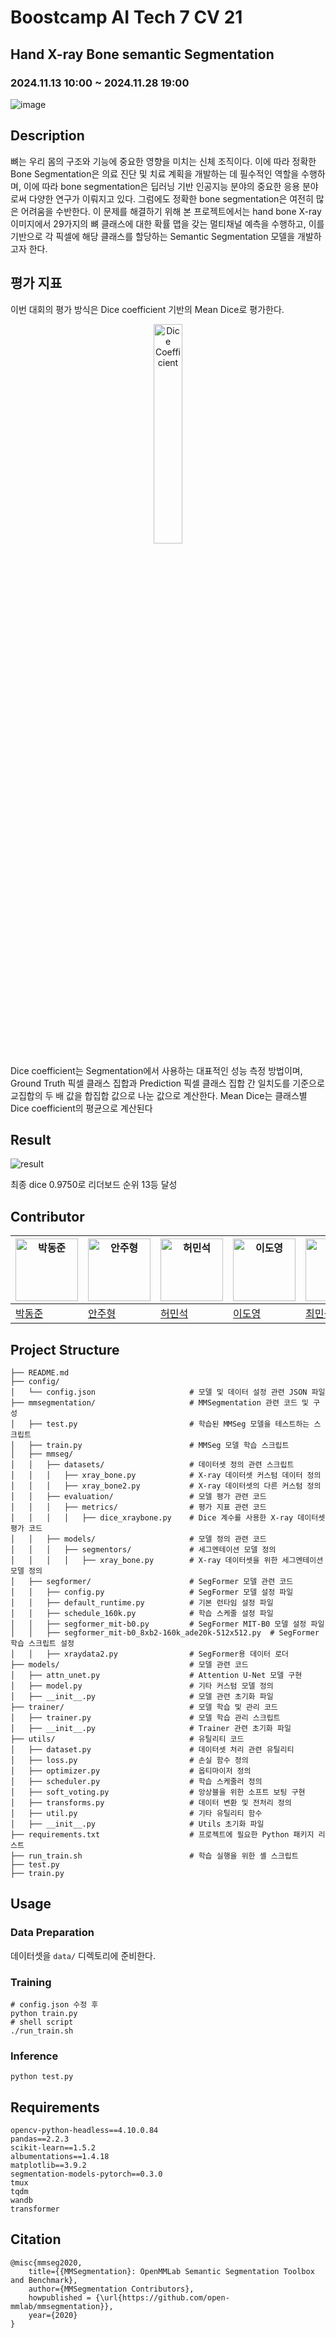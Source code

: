  # Boostcamp AI Tech 7 CV 21
 
## Hand X-ray Bone semantic Segmentation
### 2024.11.13 10:00 ~ 2024.11.28 19:00

![image](https://github.com/user-attachments/assets/2046c625-00b8-48e6-b63a-505076dccddd)
## Description
 뼈는 우리 몸의 구조와 기능에 중요한 영향을 미치는 신체 조직이다. 이에 따라 정확한 Bone Segmentation은 의료 진단 및 치료 계획을 개발하는 데 필수적인 역할을 수행하며, 이에 따라 bone segmentation은 딥러닝 기반 인공지능 분야의 중요한 응용 분야로써 다양한 연구가 이뤄지고 있다. 그럼에도 정확한 bone segmentation은 여전히 많은    어려움을 수반한다. 이 문제를 해결하기 위해 본 프로젝트에서는 hand bone X-ray 이미지에서 29가지의 뼈 클래스에 대한 확률 맵을 갖는 멀티채널 예측을 수행하고, 이를 기반으로 각 픽셀에 해당 클래스를 할당하는 Semantic Segmentation 모델을 개발하고자 한다.

## 평가 지표

이번 대회의 평가 방식은 Dice coefficient 기반의 Mean Dice로 평가한다. 
<div style="text-align: center;">
    <img src="https://github.com/user-attachments/assets/f629bbd2-baa0-4e28-8c68-ab01d437c215" alt="Dice Coefficient" style="width: 30%; height: auto;">
</div>

Dice coefficient는 Segmentation에서 사용하는 대표적인 성능 측정 방법이며, Ground Truth 픽셀 클래스 집합과 Prediction 픽셀 클래스 집합 간 일치도를 기준으로 교집합의 두 배 값을 합집합 값으로 나눈 값으로 계산한다. Mean Dice는 클래스별 Dice coefficient의 평균으로 계산된다

## Result
![result](https://github.com/user-attachments/assets/76105558-5699-4d1a-b305-e68e6245a60a)

최종 dice 0.9750로 리더보드 순위 13등 달성


## Contributor
| <img src="https://github.com/user-attachments/assets/a669d334-7820-4e28-8a05-5a9d745ddc42" alt="박동준" style="width:100px; height:100px;"> | <a href="https://github.com/Ahn-latte"><img src="https://avatars.githubusercontent.com/Ahn-latte" alt="안주형" style="width:100px; height:100px;"></a> | <a href="https://github.com/minseokheo"><img src="https://avatars.githubusercontent.com/minseokheo" alt="허민석" style="width:100px; height:100px;"></a> | <a href="https://github.com/leedoyoung6"><img src="https://avatars.githubusercontent.com/leedoyoung6" alt="이도영" style="width:100px; height:100px;"></a> | <a href="https://github.com/MinSeok1204"><img src="https://avatars.githubusercontent.com/MinSeok1204" alt="최민석" style="width:100px; height:100px;"></a> | <a href="https://github.com/airacle100"><img src="https://avatars.githubusercontent.com/airacle100" alt="윤정우" style="width:100px; height:100px;"></a> |
| ---------------------------------------------------- | ------------------------------------------------------ | --------------------------------------------------- | ------------------------------------------------------- | ----------------------------------------------------- | ----------------------------------------------------- |
| [박동준](https://github.com/Poodlee)                                               | [안주형](https://github.com/Ahn-latte)                                                   | [허민석](https://github.com/minseokheo)                                              | [이도영](https://github.com/leedoyoung6)                                                  | [최민석](https://github.com/MinSeok1204)             | [윤정우](https://github.com/airacle100)             |


## Project Structure

```
├── README.md                           
├── config/
│   └── config.json                     # 모델 및 데이터 설정 관련 JSON 파일
├── mmsegmentation/                     # MMSegmentation 관련 코드 및 구성
│   ├── test.py                         # 학습된 MMSeg 모델을 테스트하는 스크립트
│   ├── train.py                        # MMSeg 모델 학습 스크립트
│   ├── mmseg/
│   │   ├── datasets/                   # 데이터셋 정의 관련 스크립트
│   │   │   ├── xray_bone.py            # X-ray 데이터셋 커스텀 데이터 정의
│   │   │   ├── xray_bone2.py           # X-ray 데이터셋의 다른 커스텀 정의
│   │   ├── evaluation/                 # 모델 평가 관련 코드
│   │   │   ├── metrics/                # 평가 지표 관련 코드
│   │   │   │   ├── dice_xraybone.py    # Dice 계수를 사용한 X-ray 데이터셋 평가 코드
│   │   ├── models/                     # 모델 정의 관련 코드
│   │   │   ├── segmentors/             # 세그멘테이션 모델 정의
│   │   │   │   ├── xray_bone.py        # X-ray 데이터셋을 위한 세그멘테이션 모델 정의
│   ├── segformer/                      # SegFormer 모델 관련 코드
│   │   ├── config.py                   # SegFormer 모델 설정 파일
│   │   ├── default_runtime.py          # 기본 런타임 설정 파일
│   │   ├── schedule_160k.py            # 학습 스케줄 설정 파일
│   │   ├── segformer_mit-b0.py         # SegFormer MIT-B0 모델 설정 파일
│   │   ├── segformer_mit-b0_8xb2-160k_ade20k-512x512.py  # SegFormer 학습 스크립트 설정
│   │   ├── xraydata2.py                # SegFormer용 데이터 로더
├── models/                             # 모델 관련 코드
│   ├── attn_unet.py                    # Attention U-Net 모델 구현
│   ├── model.py                        # 기타 커스텀 모델 정의
│   ├── __init__.py                     # 모델 관련 초기화 파일
├── trainer/                            # 모델 학습 및 관리 코드
│   ├── trainer.py                      # 모델 학습 관리 스크립트
│   ├── __init__.py                     # Trainer 관련 초기화 파일
├── utils/                              # 유틸리티 코드
│   ├── dataset.py                      # 데이터셋 처리 관련 유틸리티
│   ├── loss.py                         # 손실 함수 정의
│   ├── optimizer.py                    # 옵티마이저 정의
│   ├── scheduler.py                    # 학습 스케줄러 정의
│   ├── soft_voting.py                  # 앙상블을 위한 소프트 보팅 구현
│   ├── transforms.py                   # 데이터 변환 및 전처리 정의
│   ├── util.py                         # 기타 유틸리티 함수
│   ├── __init__.py                     # Utils 초기화 파일
├── requirements.txt                    # 프로젝트에 필요한 Python 패키지 리스트
├── run_train.sh                        # 학습 실행을 위한 셸 스크립트
├── test.py                             
├── train.py                            

```

## Usage

### Data Preparation
데이터셋을 `data/` 디렉토리에 준비한다.


### Training
   ```
   # config.json 수정 후
   python train.py
   # shell script
   ./run_train.sh
   ```

### Inference
   ```
   python test.py
   ```


## Requirements
```
opencv-python-headless==4.10.0.84
pandas==2.2.3
scikit-learn==1.5.2
albumentations==1.4.18
matplotlib==3.9.2
segmentation-models-pytorch==0.3.0
tmux
tqdm
wandb
transformer
```
## Citation

```
@misc{mmseg2020,
    title={{MMSegmentation}: OpenMMLab Semantic Segmentation Toolbox and Benchmark},
    author={MMSegmentation Contributors},
    howpublished = {\url{https://github.com/open-mmlab/mmsegmentation}},
    year={2020}
}
```
